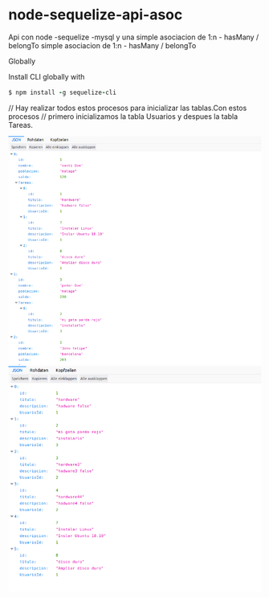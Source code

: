 # node-sequelize-api-asoc
Api con node -sequelize -mysql y una simple asociacion de 1:n - hasMany / belongTo
simple asociacion de 1:n  - hasMany / belongTo

Globally

Install CLI globally with
```ruby
$ npm install -g sequelize-cli
```
// Hay realizar todos estos procesos para inicializar las tablas.Con estos procesos
// primero inicializamos  la tabla Usuarios y despues la tabla Tareas.


![Alt text](sequelize-api.png)
![Alt text](sequelize-api2.png)
